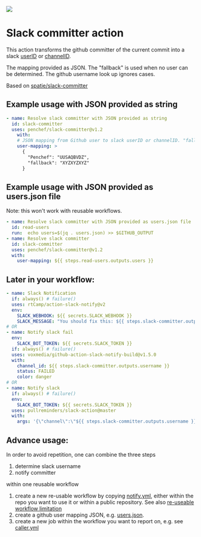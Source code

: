 
[<img src="https://github-ads.s3.eu-central-1.amazonaws.com/support-ukraine.svg?t=1" />](https://supportukrainenow.org)

# Slack committer action

This action transforms the github committer of the current commit into a slack [userID](https://www.workast.com/help/article/how-to-find-a-slack-user-id/) or [channelID](https://help.socialintents.com/article/148-how-to-find-your-slack-team-id-and-slack-channel-id).

The mapping provided as JSON. The "fallback" is used when no user can be determined. The github username look up ignores cases.

Based on [spatie/slack-committer](https://github.com/spatie/slack-committer)

## Example usage with JSON provided as string

```yaml
- name: Resolve slack committer with JSON provided as string
  id: slack-committer
  uses: penchef/slack-committer@v1.2
    with:
    # JSON mapping from Github user to slack userID or channelID. "fallback" is used when no user was found.
    user-mapping: >
      {
        "Penchef": "UUSAQBVDZ",
        "fallback": "XYZXYZXYZ"
      }
```

## Example usage with JSON provided as users.json file

Note: this won't work with reusable workflows.

```yaml
- name: Resolve slack committer with JSON provided as users.json file
  id: read-users
  run:  echo users=$(jq . users.json) >> $GITHUB_OUTPUT
- name: Resolve slack committer
  id: slack-committer
  uses: penchef/slack-committer@v1.2
  with:
    user-mapping: ${{ steps.read-users.outputs.users }}
```

## Later in your workflow:

```yml
- name: Slack Notification
  if: always() # failure()
  uses: rtCamp/action-slack-notify@v2
  env:
    SLACK_WEBHOOK: ${{ secrets.SLACK_WEBHOOK }}
    SLACK_MESSAGE: "You should fix this: ${{ steps.slack-committer.outputs.username }}"
# OR
- name: Notify slack fail
  env:
    SLACK_BOT_TOKEN: ${{ secrets.SLACK_TOKEN }}
  if: always() # failure()
  uses: voxmedia/github-action-slack-notify-build@v1.5.0
  with:
    channel_id: ${{ steps.slack-committer.outputs.username }}
    status: FAILED
    color: danger
# OR
- name: Notify slack
  if: always() # failure()
  env:
    SLACK_BOT_TOKEN: ${{ secrets.SLACK_TOKEN }}
  uses: pullreminders/slack-action@master
  with:
    args: '{\"channel\":\"${{ steps.slack-committer.outputs.username }}"\",\"text\":\"Hello world\"}'
```

## Advance usage:

In order to avoid repetition, one can combine the three steps

1. determine slack username
2. notify committer

within one reusable workflow

1. create a new re-usable workflow by copying [notify.yml](./.github/workflows/notify.yml), either within the repo you want to use it or within a public repository. See also [re-useable workflow limitation](https://docs.github.com/en/actions/using-workflows/reusing-workflows#limitations)
2. create a github user mapping JSON, e.g. [users.json](users.json).
3. create a new job within the workflow you want to report on, e.g. see [caller.yml](.github/workflows/caller.yml)


